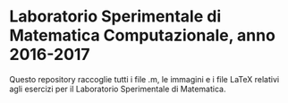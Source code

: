 # Laboratorio Sperimentale di Matematica Computazionale, anno 2016-2017

Questo repository raccoglie tutti i file .m, le immagini e i file LaTeX
relativi agli esercizi per il Laboratorio Sperimentale di Matematica.  
